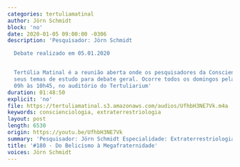 ```yaml
---
categories: tertuliamatinal
author: Jörn Schmidt
block: 'no'
date: 2020-01-05 09:00:00 -0306
description: 'Pesquisador: Jörn Schmidt

  Debate realizado em 05.01.2020


  Tertúlia Matinal é a reunião aberta onde os pesquisadores da Conscienciologia apresentam
  seus temas de estudo para debate geral. Ocorre todos os domingos pela manhã, das
  09h às 10h45, no auditório do Tertuliarium'
duration: 01:48:50
explicit: 'no'
file: https://tertuliamatinal.s3.amazonaws.com/audios/UfhbH3NE7Vk.m4a
keywords: conscienciologia, extraterrestriologia
layout: post
length: 6530
origin: https://youtu.be/UfhbH3NE7Vk
summary: 'Pesquisador: Jörn Schmidt Especialidade: Extraterrestriologia'
title: '#180 - Do Belicismo à Megafraternidade'
voices: Jörn Schmidt
---
```

